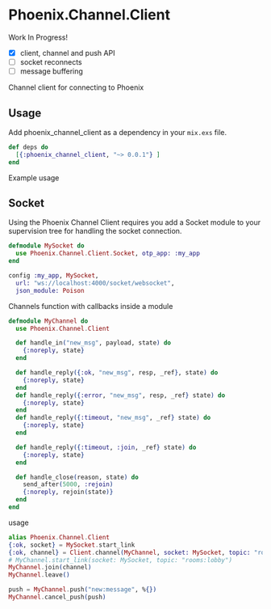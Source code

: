 # Phoenix.Channel.Client

Work In Progress!
- [x] client, channel and push API
- [ ] socket reconnects
- [ ] message buffering

Channel client for connecting to Phoenix

## Usage

Add phoenix_channel_client as a dependency in your `mix.exs` file.

```elixir
def deps do
  [{:phoenix_channel_client, "~> 0.0.1"} ]
end
```

Example usage
## Socket
Using the Phoenix Channel Client requires you add a Socket module to your supervision tree for handling the socket connection.
```elixir
defmodule MySocket do
  use Phoenix.Channel.Client.Socket, otp_app: :my_app
end
```

```elixir
config :my_app, MySocket,
  url: "ws://localhost:4000/socket/websocket",
  json_module: Poison
```

Channels function with callbacks inside a module
```elixir
defmodule MyChannel do
  use Phoenix.Channel.Client

  def handle_in("new_msg", payload, state) do
    {:noreply, state}
  end  

  def handle_reply({:ok, "new_msg", resp, _ref}, state) do
    {:noreply, state}
  end
  def handle_reply({:error, "new_msg", resp, _ref} state) do
    {:noreply, state}
  end
  def handle_reply({:timeout, "new_msg", _ref} state) do
    {:noreply, state}
  end

  def handle_reply({:timeout, :join, _ref} state) do
    {:noreply, state}
  end

  def handle_close(reason, state) do
    send_after(5000, :rejoin)
    {:noreply, rejoin(state)}
  end
end
```

usage
```elixir
alias Phoenix.Channel.Client
{:ok, socket} = MySocket.start_link
{:ok, channel} = Client.channel(MyChannel, socket: MySocket, topic: "rooms:lobby")
# MyChannel.start_link(socket: MySocket, topic: "rooms:lobby")
MyChannel.join(channel)
MyChannel.leave()

push = MyChannel.push("new:message", %{})
MyChannel.cancel_push(push)
```
